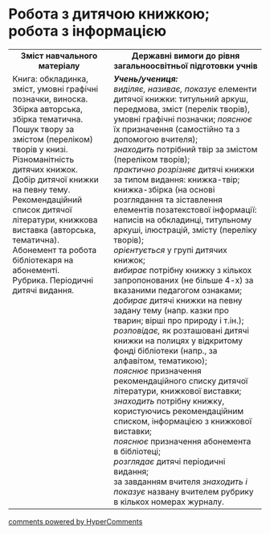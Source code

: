 <div id="hypercomments_widget" class="js-hypercomments-widget invisible"></div>

# Робота з дитячою книжкою; робота з інформацією

<table>
  <tr>
    <td width="40%" align="center"><b>Зміст навчального матеріалу<b></td>
    <td width="60%" align="center"><b>Державні вимоги до рівня загальноосвітньої підготовки учнів</b></td>
  </tr>
  <tr>
    <td width="40%" style="vertical-align:top !important;">
Книга: обкладинка, зміст, умовні графічні позначки, виноска.<br>
Збірка авторська, збірка тематична.<br>
Пошук твору за змістом (переліком) творів у книзі.<br>
Різноманітність дитячих книжок.<br>
Добір дитячої книжки на певну тему.<br>
Рекомендаційний список дитячої літератури, книжкова виставка (авторська, тематична).<br>
Абонемент та робота бібліотекаря на абонементі.<br>
Рубрика. Періодичні дитячі видання. 
</td>
    <td width="60%" style="vertical-align:top !important;">
<i><b>Учень/учениця:</b></i><br>
<i>виділяє, називає, показує</i> елементи дитячої книжки: титульний аркуш, передмова, зміст (перелік творів), умовні графічні позначки; <i>пояснює</i> їх призначення (самостійно та з допомогою вчителя);<br>
<i>знаходить</i> потрібний твір за змістом (переліком творів);<br>
<i>практично розрізняє</i> дитячі книжки за типом видання: книжка-твір; книжка-збірка (на основі розглядання та зіставлення елементів позатекстової інформації: написів на обкладинці, титульному аркуші, ілюстрацій, змісту (переліку творів);<br>
<i>орієнтується</i> у групі дитячих книжок;<br>
<i>вибирає</i> потрібну книжку з кількох запропонованих (не більше 4-х) за вказаними педагогом ознаками;<br>
<i>добирає</i> дитячі книжки на певну задану тему (напр. казки про тварин; вірші про природу і т.ін.); <br>
<i>розповідає,</i> як розташовані дитячі книжки на полицях у відкритому фонді бібліотеки (напр., за алфавітом, тематикою);<br>
<i>пояснює</i> призначення рекомендаційного списку дитячої літератури, книжкової виставки;<br>
<i>знаходить</i> потрібну книжку, користуючись рекомендаційним списком, інформацією з книжкової виставки;<br>
<i>пояснює</i> призначення абонемента в бібліотеці;<br>
<i>розглядає</i> дитячі періодичні видання;<br>
за завданням вчителя <i>знаходить і показує</i> названу вчителем рубрику в кількох номерах журналу.
</td>
  </tr>
</table>

<div class="js-hypercomments-container">
<a href="http://hypercomments.com" class="hc-link" title="comments widget">comments powered by HyperComments</a>
</div>